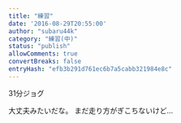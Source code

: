 ```yaml
---
title: "練習"
date: '2016-08-29T20:55:00'
author: "subaru44k"
category: "練習(中)"
status: "publish"
allowComments: true
convertBreaks: false
entryHash: "efb3b291d761ec6b7a5cabb321984e8c"
---
```

31分ジョグ

大丈夫みたいだな。
まだ走り方がぎこちないけど…
